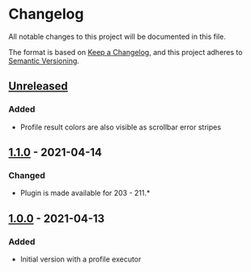 # Changelog
All notable changes to this project will be documented in this file.

The format is based on [Keep a Changelog](https://keepachangelog.com/en/1.0.0/),
and this project adheres to [Semantic Versioning](https://semver.org/spec/v2.0.0.html).

## [Unreleased]
### Added
- Profile result colors are also visible as scrollbar error stripes

## [1.1.0] - 2021-04-14
### Changed
- Plugin is made available for 203 - 211.*

## [1.0.0] - 2021-04-13
### Added
- Initial version with a profile executor

[Unreleased]: https://gitlab.com/line-profiler-pycharm/line-profiler-pycharm-plugin/tree/dev
[1.1.0]: https://gitlab.com/line-profiler-pycharm/line-profiler-pycharm-plugin/-/tags/1.1.0
[1.0.0]: https://gitlab.com/line-profiler-pycharm/line-profiler-pycharm-plugin/-/tags/1.0.0
